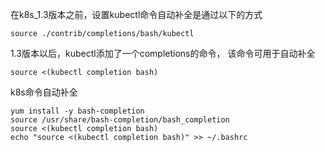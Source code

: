 在k8s_1.3版本之前，设置kubectl命令自动补全是通过以下的方式  
```
source ./contrib/completions/bash/kubectl
```  

1.3版本以后，kubectl添加了一个completions的命令， 该命令可用于自动补全  
```
source <(kubectl completion bash)
```  

k8s命令自动补全  
```
yum install -y bash-completion
source /usr/share/bash-completion/bash_completion
source <(kubectl completion bash)
echo "source <(kubectl completion bash)" >> ~/.bashrc
```  
